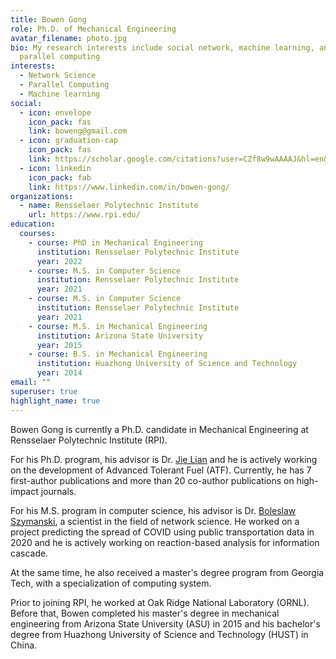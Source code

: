 ```yaml
---
title: Bowen Gong
role: Ph.D. of Mechanical Engineering
avatar_filename: photo.jpg
bio: My research interests include social network, machine learning, and
  parallel computing
interests:
  - Network Science
  - Parallel Computing
  - Machine learning
social:
  - icon: envelope
    icon_pack: fas
    link: boweng@gmail.com
  - icon: graduation-cap
    icon_pack: fas
    link: https://scholar.google.com/citations?user=CZf8w9wAAAAJ&hl=en&oi=ao
  - icon: linkedin
    icon_pack: fab
    link: https://www.linkedin.com/in/bowen-gong/
organizations:
  - name: Rensselaer Polytechnic Institute
    url: https://www.rpi.edu/
education:
  courses:
    - course: PhD in Mechanical Engineering
      institution: Rensselaer Polytechnic Institute
      year: 2022
    - course: M.S. in Computer Science
      institution: Rensselaer Polytechnic Institute
      year: 2021
    - course: M.S. in Computer Science
      institution: Rensselaer Polytechnic Institute
      year: 2021
    - course: M.S. in Mechanical Engineering
      institution: Arizona State University
      year: 2015
    - course: B.S. in Mechanical Engineering
      institution: Huazhong University of Science and Technology
      year: 2014
email: ""
superuser: true
highlight_name: true
---
```

Bowen Gong is currently a Ph.D. candidate in Mechanical Engineering at Rensselaer Polytechnic Institute (RPI).

For his Ph.D. program, his advisor is Dr. [Jie Lian](http://homepages.rpi.edu/~lianj/about.html) and he is actively working on the development of Advanced Tolerant Fuel (ATF). Currently, he has 7 first-author publications and more than 20 co-author publications on high-impact journals.

For his M.S. program in computer science, his advisor is Dr. [Boleslaw Szymanski](http://cs.rpi.edu/~szymansk/), a scientist in the field of network science. He worked on a project predicting the spread of COVID using public transportation data in 2020 and he is actively working on reaction-based analysis for information cascade.

At the same time, he also received a master's degree program from Georgia Tech, with a specialization of computing system.

Prior to joining RPI, he worked at Oak Ridge National Laboratory (ORNL). Before that, Bowen completed his master's degree in mechanical engineering from Arizona State University (ASU) 
in 2015 and his bachelor's degree from Huazhong University of Science and Technology (HUST) in China.